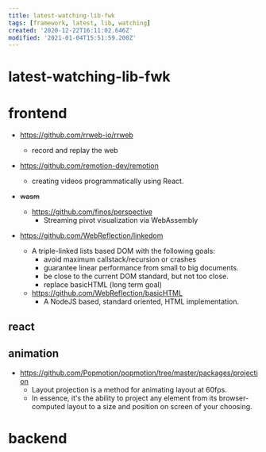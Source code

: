 ```yaml
---
title: latest-watching-lib-fwk
tags: [framework, latest, lib, watching]
created: '2020-12-22T16:11:02.646Z'
modified: '2021-01-04T15:51:59.200Z'
---
```


# latest-watching-lib-fwk

# frontend

- https://github.com/rrweb-io/rrweb
  - record and replay the web

- https://github.com/remotion-dev/remotion
  - creating videos programmatically using React.

- ~~wasm~~
  - https://github.com/finos/perspective
    - Streaming pivot visualization via WebAssembly

- https://github.com/WebReflection/linkedom
  - A triple-linked lists based DOM with the following goals:
    - avoid maximum callstack/recursion or crashes
    - guarantee linear performance from small to big documents.
    - be close to the current DOM standard, but not too close.
    - replace basicHTML (long term goal)
  - https://github.com/WebReflection/basicHTML
    - A NodeJS based, standard oriented, HTML implementation.

## react

## animation

- https://github.com/Popmotion/popmotion/tree/master/packages/projection
  - Layout projection is a method for animating layout at 60fps.
  - In essence, it's the ability to project any element from its browser-computed layout to a size and position on screen of your choosing.

# backend
